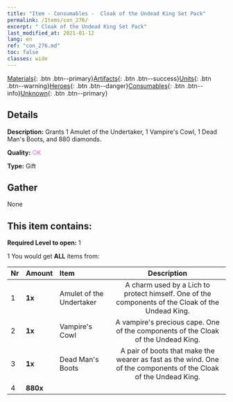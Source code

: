 ```yaml
---
title: "Item - Consumables -  Cloak of the Undead King Set Pack"
permalink: /Items/con_276/
excerpt: " Cloak of the Undead King Set Pack"
last_modified_at: 2021-01-12
lang: en
ref: "con_276.md"
toc: false
classes: wide
---
```

 [Materials](/Items/){: .btn .btn--primary}[Artifacts](/Items/Artifacts/){: .btn .btn--success}[Units](/Items/Units/){: .btn .btn--warning}[Heroes](/Items/Heroes/){: .btn .btn--danger}[Consumables](/Items/Consumables/){: .btn .btn--info}[Unknown](/Items/Unknown/){: .btn .btn--primary}

## Details
 **Description:** Grants 1 Amulet of the Undertaker, 1 Vampire's Cowl, 1 Dead Man's Boots, and 880 diamonds.

 **Quality:** <span style="color: #DA70D6">OK</span>

 **Type:** Gift

## Gather

  None

## This item contains:

 **Required Level to open:** 1

 1 You would get **ALL** items  from:

  | Nr | Amount |     Item    | Description |
  |:---|:-------|:------------|:-----------:|
  | 1 |  **1x** | Amulet of the Undertaker | A charm used by a Lich to protect himself. One of the components of the Cloak of the Undead King.  | 
  | 2 |  **1x** | Vampire's Cowl | A vampire's precious cape. One of the components of the Cloak of the Undead King.  | 
  | 3 |  **1x** | Dead Man's Boots | A pair of boots that make the wearer as fast as the wind. One of the components of the Cloak of the Undead King.  | 
  | 4 |  **880x** | <i class="fas fa-gem"/> |  | 
